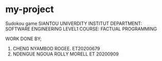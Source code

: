 # my-project
Sudokou game
SIANTOU UNIVERDITY INSTITUT
DEPARTMENT: SOFTWARE ENGINEERING LEVEL1
COURSE: FACTUAL PROGRAMMING

WORK DONE BY;
1) CHENG NYAMBOD ROGEE.          ET20200679
2) NDENGUE NGOUA ROLLY MORELL     ET 20200909

